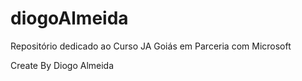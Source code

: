 # diogoAlmeida
Repositório dedicado ao Curso JA Goiás em Parceria com Microsoft

Create By Diogo Almeida
